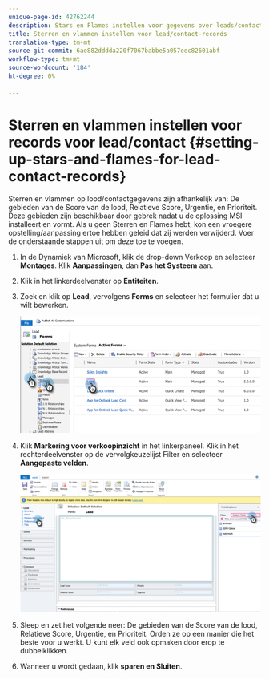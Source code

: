 ```yaml
---
unique-page-id: 42762244
description: Stars en Flames instellen voor gegevens over leads/contactpersonen - Marketo Docs - Productdocumentatie
title: Sterren en vlammen instellen voor lead/contact-records
translation-type: tm+mt
source-git-commit: 6ae882dddda220f7067babbe5a057eec82601abf
workflow-type: tm+mt
source-wordcount: '184'
ht-degree: 0%

---
```



# Sterren en vlammen instellen voor records voor lead/contact {#setting-up-stars-and-flames-for-lead-contact-records}

Sterren en vlammen op lood/contactgegevens zijn afhankelijk van: De gebieden van de Score van de lood, Relatieve Score, Urgentie, en Prioriteit. Deze gebieden zijn beschikbaar door gebrek nadat u de oplossing MSI installeert en vormt. Als u geen Sterren en Flames hebt, kon een vroegere opstelling/aanpassing ertoe hebben geleid dat zij werden verwijderd. Voer de onderstaande stappen uit om deze toe te voegen.

1. In de Dynamiek van Microsoft, klik de drop-down Verkoop en selecteer **Montages**. Klik **Aanpassingen**, dan **Pas het Systeem** aan.

1. Klik in het linkerdeelvenster op **Entiteiten**.

1. Zoek en klik op **Lead**, vervolgens **Forms** en selecteer het formulier dat u wilt bewerken.

   ![](assets/setting-up-stars-and-flames-for-lead-contact-records-1.png)

1. Klik **Markering voor verkoopinzicht** in het linkerpaneel. Klik in het rechterdeelvenster op de vervolgkeuzelijst Filter en selecteer **Aangepaste velden**.

   ![](assets/setting-up-stars-and-flames-for-lead-contact-records-2.png)

1. Sleep en zet het volgende neer: De gebieden van de Score van de lood, Relatieve Score, Urgentie, en Prioriteit. Orden ze op een manier die het beste voor u werkt. U kunt elk veld ook opmaken door erop te dubbelklikken.

1. Wanneer u wordt gedaan, klik **sparen en Sluiten**.
